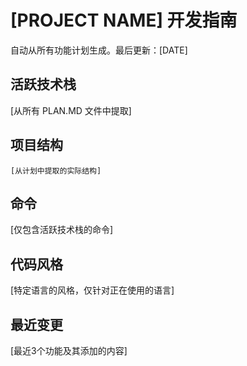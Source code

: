 # [PROJECT NAME] 开发指南

自动从所有功能计划生成。最后更新：[DATE]

## 活跃技术栈
[从所有 PLAN.MD 文件中提取]

## 项目结构
```
[从计划中提取的实际结构]
```

## 命令
[仅包含活跃技术栈的命令]

## 代码风格
[特定语言的风格，仅针对正在使用的语言]

## 最近变更
[最近3个功能及其添加的内容]

<!-- MANUAL ADDITIONS START -->
<!-- MANUAL ADDITIONS END -->

